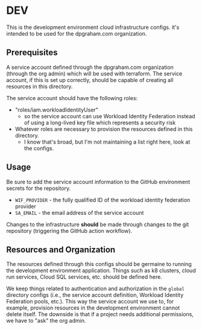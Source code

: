 # DEV

This is the development environment cloud infrastructure configs. it's intended to
be used for the dpgraham.com organization.

## Prerequisites

A service account defined through the dpgraham.com organization (through the org admin) which will be used with
terraform. The service account, if this is set up correctly, should be capable of creating all resources in this
directory.

The service account should have the following roles:

- "roles/iam.workloadIdentityUser"
    - so the service account can use Workload Identity Federation instead of using a long-lived key file which
      represents a security risk
- Whatever roles are necessary to provision the resources defined in this directory.
    - I know that's broad, but I'm not maintaining a list right here, look at the configs.

## Usage

Be sure to add the service account information to the GitHub environment secrets for the repository.

- `WIF_PROVIDER` - the fully qualified ID of the workload identity federation provider
- `SA_EMAIL` - the email address of the service account

Changes to the infrastructure **should** be made through changes to the git repository (triggering the GitHub action
workflow).

## Resources and Organization

The resources defined through this configs should be germaine to running the development environment application.
Things such as k8 clusters, cloud run services, Cloud SQL services, etc. should be defined here.

We keep things related to authentication and authorization in the `global` directory configs (i.e., the service account
definition, Workload Identity Federation pools, etc.). This way the service account we use to, for example, provision
resources in the development environment cannot delete itself. The downside is that if a project needs additional
permissions, we have to "ask" the org admin. 

